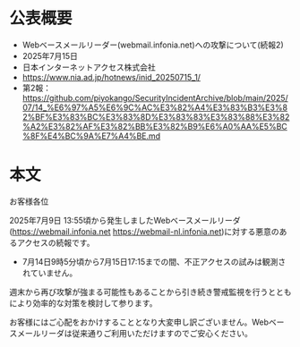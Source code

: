# 公表概要
- Webベースメールリーダー(webmail.infonia.net)への攻撃について(続報2)
- 2025年7月15日
- 日本インターネットアクセス株式会社
- https://www.nia.ad.jp/hotnews/inid_20250715_1/
- 第2報：https://github.com/piyokango/SecurityIncidentArchive/blob/main/2025/07/14_%E6%97%A5%E6%9C%AC%E3%82%A4%E3%83%B3%E3%82%BF%E3%83%BC%E3%83%8D%E3%83%83%E3%83%88%E3%82%A2%E3%82%AF%E3%82%BB%E3%82%B9%E6%A0%AA%E5%BC%8F%E4%BC%9A%E7%A4%BE.md

# 本文
お客様各位

2025年7月9日 13:55頃から発生しましたWebベースメールリーダ(https://webmail.infonia.net https://webmail-nl.infonia.net)に対する悪意のあるアクセスの続報です。
- 7月14日9時5分頃から7月15日17:15までの間、不正アクセスの試みは観測されていません。

週末から再び攻撃が強まる可能性もあることから引き続き警戒監視を行うとともにより効率的な対策を検討して参ります。

お客様にはご心配をおかけすることとなり大変申し訳ございません。Webベースメールリーダは従来通りご利用いただけますのでご安心ください。

